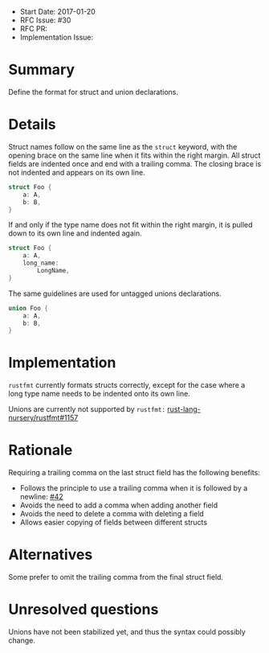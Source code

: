 - Start Date: 2017-01-20
- RFC Issue: #30
- RFC PR:
- Implementation Issue:

# Summary
[summary]: #summary

Define the format for struct and union declarations.


# Details
[details]: #details

Struct names follow on the same line as the `struct` keyword, with the opening brace on
the same line when it fits within the right margin. All struct fields are indented once and
end with a trailing comma. The closing brace is not indented and appears on its own line.

```rust
struct Foo {
    a: A,
    b: B,
}
```

If and only if the type name does not fit within the right margin, it is pulled down to its 
own line and indented again.

```rust
struct Foo {
    a: A,
    long_name: 
        LongName,
}
```

The same guidelines are used for untagged unions declarations.

```rust
union Foo {
    a: A,
    b: B,
}
```


# Implementation
[implementation]: #implementation

`rustfmt` currently formats structs correctly, except for the case where a long
type name needs to be indented onto its own line.

Unions are currently not supported by `rustfmt:` 
[rust-lang-nursery/rustfmt#1157](https://github.com/rust-lang-nursery/rustfmt/issues/1157)


# Rationale
[rationale]: #rationale

Requiring a trailing comma on the last struct field has the following benefits:

- Follows the principle to use a trailing comma when it is followed by a newline: 
  [#42](https://github.com/rust-lang-nursery/fmt-rfcs/issues/42)
- Avoids the need to add a comma when adding another field
- Avoids the need to delete a comma with deleting a field
- Allows easier copying of fields between different structs


# Alternatives
[alternatives]: #alternatives

Some prefer to omit the trailing comma from the final struct field.


# Unresolved questions
[unresolved]: #unresolved-questions

Unions have not been stabilized yet, and thus the syntax could possibly change.